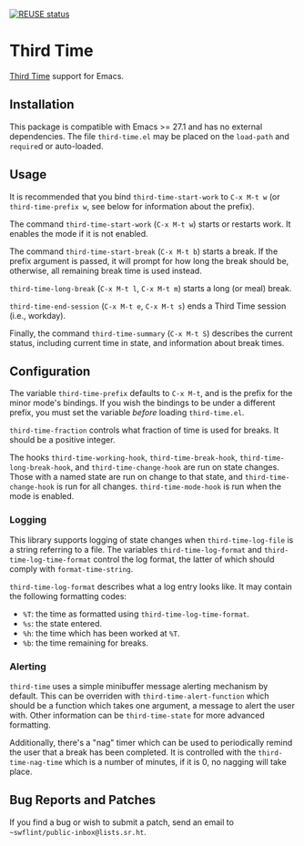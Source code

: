 <!--
SPDX-FileCopyrightText: 2023 Samuel W. Flint <swflint@flintfam.org>

SPDX-License-Identifier: CC-BY-SA-4.0
-->

<!-- [![MELPA](https://melpa.org/packages/time-block-badge.svg)](https://melpa.org/#/third-time) -->
[![REUSE status](https://api.reuse.software/badge/git.sr.ht/~swflint/third-time)](https://api.reuse.software/info/git.sr.ht/~swflint/third-time)

# Third Time

[Third Time](https://www.lesswrong.com/posts/RWu8eZqbwgB9zaerh/third-time-a-better-way-to-work) support for Emacs.

## Installation

This package is compatible with Emacs >= 27.1 and has no external dependencies.
The file `third-time.el` may be placed on the `load-path` and `require`d or auto-loaded.

## Usage

It is recommended that you bind `third-time-start-work` to `C-x M-t w` (or `third-time-prefix w`, see below for information about the prefix).

The command `third-time-start-work` (`C-x M-t w`) starts or restarts work.
It enables the mode if it is not enabled.

The command `third-time-start-break` (`C-x M-t b`) starts a break.
If the prefix argument is passed, it will prompt for how long the break should be, otherwise, all remaining break time is used instead.

`third-time-long-break` (`C-x M-t l`, `C-x M-t m`) starts a long (or meal) break.

`third-time-end-session` (`C-x M-t e`, `C-x M-t s`) ends a Third Time session (i.e., workday).

Finally, the command `third-time-summary` (`C-x M-t S`) describes the current status, including current time in state, and information about break times.

## Configuration

The variable `third-time-prefix` defaults to `C-x M-t`, and is the prefix for the minor mode's bindings.
If you wish the bindings to be under a different prefix, you must set the variable *before* loading `third-time.el`.

`third-time-fraction` controls what fraction of time is used for breaks.
It should be a positive integer.

The hooks `third-time-working-hook`, `third-time-break-hook`, `third-time-long-break-hook`, and `third-time-change-hook` are run on state changes.
Those with a named state are run on change to that state, and `third-time-change-hook` is run for all changes.
`third-time-mode-hook` is run when the mode is enabled.

### Logging

This library supports logging of state changes when `third-time-log-file` is a string referring to a file.
The variables `third-time-log-format` and `third-time-log-time-format` control the log format, the latter of which should comply with `format-time-string`.

`third-time-log-format` describes what a log entry looks like.
It may contain the following formatting codes:

 - `%T`: the time as formatted using `third-time-log-time-format`.
 - `%s`: the state entered.
 - `%h`: the time which has been worked at `%T`.
 - `%b`: the time remaining for breaks.

### Alerting

`third-time` uses a simple minibuffer message alerting mechanism by default.
This can be overriden with `third-time-alert-function` which should be a function which takes one argument, a message to alert the user with.
Other information can be `third-time-state` for more advanced formatting.

Additionally, there's a "nag" timer which can be used to periodically remind the user that a break has been completed.
It is controlled with the `third-time-nag-time` which is a number of minutes, if it is 0, no nagging will take place.

## Bug Reports and Patches

If you find a bug or wish to submit a patch, send an email to `~swflint/public-inbox@lists.sr.ht`.

